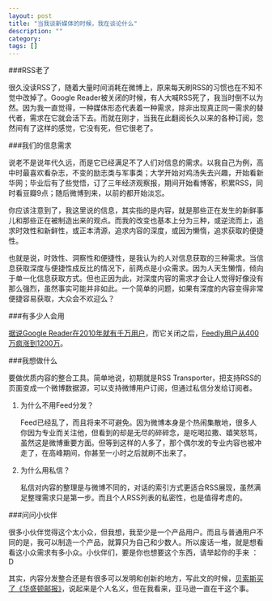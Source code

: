 ```yaml
---
layout: post
title: "当我谈新媒体的时候，我在谈论什么"
description: ""
category: 
tags: []
---
```


###RSS老了

很久没读RSS了，随着大量时间消耗在微博上，原来每天刷RSS的习惯也在不知不觉中改掉了。Google Reader被关闭的时候，有人大喊RSS死了，我当时倒不以为然。因为我一直觉得，一种媒体形态代表着一种需求，除非出现真正同一需求的替代者，需求在它就会活下去。而就在刚才，当我在此翻阅长久以来的各种订阅，忽然间有了这样的感觉，它没有死，但它很老了。

###我们的信息需求

说老不是说年代久远，而是它已经满足不了人们对信息的需求。以我自己为例，高中时最喜欢看杂志，不变的励志类与军事类；大学开始对鸡汤失去兴趣，开始看新华网；毕业后有了些觉悟，订了三年经济观察报，期间开始看博客，积累RSS，同时看豆瓣9点；随后微博到来，以前的都开始淡忘。

你应该注意到了，我这里说的信息，其实指的是内容，就是那些正在发生的新鲜事儿和那些正在被制造出来的观点。而我的改变也基本上分为三种，或逆流而上，追求时效性和新鲜性，或正本清源，追求内容的深度，或因为懒惰，追求获取的便捷性。

也就是说，时效性、洞察性和便捷性，是我认为的人对信息获取的三种需求。当信息获取深度与便捷性成反比的情况下，前两点是小众需求。因为人天生懒惰，倾向于单一化信息获取方式。但也正因为此，对深度内容的需求才会让人觉得好像没有那么强烈，虽然事实可能并非如此。一个简单的问题，如果有深度的内容变得非常便捷容易获取，大众会不欢迎么？

###有多少人会用

[据说Google Reader在2010年就有千万用户](http://www.quora.com/How-many-users-does-Google-Reader-have)，而它关闭之后，[Feedly用户从400万疯涨到1200万](http://www.36kr.com/p/205199.html)。

###我想做什么

要做优质内容的整合工具。简单地说，初期就是RSS Transporter，把支持RSS的页面变成一个微博数据源，可以支持微博用户订阅，但通过私信分发给订阅者。

1. 为什么不用Feed分发？
	
	Feed已经乱了，而且将来不可避免。因为微博本身是个热闹集散地，很多人你因为专业而关注他，但看到的却是无尽的碎碎念，是吃喝拉撒、嬉笑怒骂，虽然这是微博重要方面。但等到这样的人多了，那个偶尔发的专业内容也被冲走了，在高峰期间，你甚至一小时之后就刷不出来了。

2. 为什么用私信？
	
	私信对内容的整理是与微博不同的，对话的索引方式更适合RSS展现，虽然满足整理需求只是第一步。而且个人RSS列表的私密性，也是值得考虑的。

###问问小伙伴

很多小伙伴觉得这个太小众，但我想，我至少是一个产品用户。而且与普通用户不同的是，我可以制造一个产品，就算只为自己和少数人。所以废话一堆，就是想看看这小众需求有多小众。小伙伴们，要是你也想要这个东西，请举起你的手来 ：D

其实，内容分发整合还是有很多可以发明和创新的地方，写此文的时候，[贝索斯买了《华盛顿邮报》](http://gb.cri.cn/42071/2013/08/06/2625s4208662.htm)，说起来是个人名义，但在我看来，亚马逊一直在干这个事。
